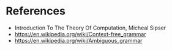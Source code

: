 # **References**

- Introduction To The Theory Of Computation, Micheal Sipser
- https://en.wikipedia.org/wiki/Context-free_grammar
- https://en.wikipedia.org/wiki/Ambiguous_grammar